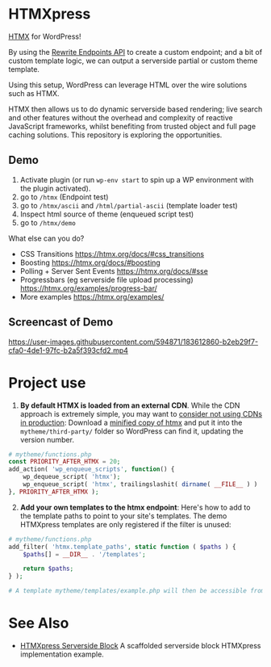 # HTMXpress

[HTMX](https://htmx.org/) for WordPress!

By using the [Rewrite Endpoints API](https://make.wordpress.org/plugins/2012/06/07/rewrite-endpoints-api/) to create a
custom endpoint; and a bit of custom template logic, we can output a serverside partial or custom theme template.

Using this setup, WordPress can leverage HTML over the wire solutions such as HTMX.

HTMX then allows us to do dynamic serverside based rendering; live search and other features without the overhead and
complexity of reactive JavaScript frameworks, whilst benefiting from trusted object and full page caching solutions.
This repository is exploring the opportunities.

## Demo

1. Activate plugin (or run `wp-env start` to spin up a WP environment with the plugin activated).
2. go to `/htmx` (Endpoint test)
3. go to `/htmx/ascii` and `/html/partial-ascii` (template loader test)
4. Inspect html source of theme (enqueued script test)
5. go to `/htmx/demo`

What else can you do?

- CSS Transitions https://htmx.org/docs/#css_transitions
- Boosting https://htmx.org/docs/#boosting
- Polling + Server Sent Events https://htmx.org/docs/#sse
- Progressbars (eg serverside file upload processing) https://htmx.org/examples/progress-bar/
- More examples https://htmx.org/examples/

## Screencast of Demo

https://user-images.githubusercontent.com/594871/183612860-b2eb29f7-cfa0-4de1-97fc-b2a5f393cfd2.mp4

# Project use

1. __By default HTMX is loaded from an external CDN__. While the CDN approach is extremely simple, you may want
   to [consider not using CDNs in production](https://blog.wesleyac.com/posts/why-not-javascript-cdn): Download a 
   [minified copy of htmx](https://unpkg.com/htmx.org/dist/htmx.min.js) and put it into
the `mytheme/third-party/` folder so WordPress can find it, updating the version number.

```php
# mytheme/functions.php
const PRIORITY_AFTER_HTMX = 20;
add_action( 'wp_enqueue_scripts', function() {
    wp_dequeue_script( 'htmx');
    wp_enqueue_script( 'htmx', trailingslashit( dirname( __FILE__ ) ) . 'third-party/htmx.min.js', '', '1.9.2' );
}, PRIORITY_AFTER_HTMX );
```


2. __Add your own templates to the htmx endpoint__: Here's how to add to the template paths to point to your site's templates. The demo HTMXpress templates are only registered if the filter is unused:

```php
# mytheme/functions.php
add_filter( 'htmx.template_paths', static function ( $paths ) {
	$paths[] = __DIR__ . '/templates';

	return $paths;
} );

# A template mytheme/templates/example.php will then be accessible from `/htmx/example`
```

# See Also

- [HTMXpress Serverside Block](https://github.com/svandragt/htmxpress-serverside-block/) A scaffolded serverside block HTMXpress implementation example.
